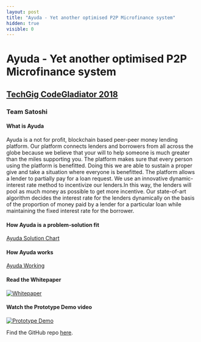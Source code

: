 ```yaml
---
layout: post
title: "Ayuda - Yet another optimised P2P Microfinance system"
hidden: true
visible: 0
---
```

# Ayuda - Yet another optimised P2P Microfinance system

## [TechGig CodeGladiator 2018](https://www.techgig.com/codegladiators/blockchain)
### Team Satoshi

#### What is Ayuda

Ayuda is a not for profit, blockchain based peer-peer money lending platform. Our platform connects lenders and borrowers from all across the globe because we believe that your will to help someone is much greater than the miles supporting you. The platform makes sure that every person using the platform is benefitted. Doing this we are able to sustain a proper give and take a situation where everyone is benefitted. The platform allows a lender to partially pay for a loan request. We use an innovative dynamic-interest rate method to incentivize our lenders.In this way, the lenders will pool as much money as possible to get more incentive. Our state-of-art algorithm decides the interest rate for the lenders dynamically on the basis of the proportion of money paid by a lender for a particular loan while maintaining the fixed interest rate for the borrower.

#### How Ayuda is a problem-solution fit

[Ayuda Solution Chart](https://github.com/souradeep-das/AYUDA/raw/master/Capture7.PNG)

#### How Ayuda works

[Ayuda Working](https://github.com/souradeep-das/AYUDA/raw/master/Capture6.PNG)

#### Read the Whitepaper

[![Whitepaper](https://cdn2.iconfinder.com/data/icons/document-21/64/Document-01-128.png)](https://drive.google.com/open?id=1sMnH8cYXoqG_3oq-ZfYQnA1liu2BhpVy)

#### Watch the Prototype Demo video

[![Prototype Demo](https://img.youtube.com/vi/tUHbLQloUxg/0.jpg)](https://www.youtube.com/watch?v=tUHbLQloUxg)

Find the GitHub repo <a href="https://github.com/souradeep-das/AYUDA">here</a>.